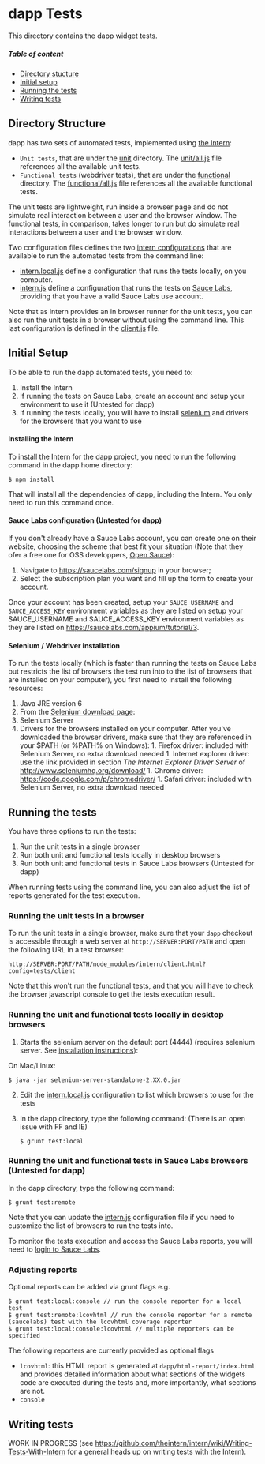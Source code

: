 # dapp Tests

This directory contains the dapp widget tests.

##### Table of content

- [Directory stucture](#directory-structure)
- [Initial setup](#initial-setup)
- [Running the tests](#running-the-tests)
- [Writing tests](#writing-tests)

## Directory Structure

dapp has two sets of automated tests, implemented using [the Intern](https://github.com/theintern/intern):

- `Unit tests`, that are under the [unit](./unit) directory. The [unit/all.js](./unit/all.js) file references all the available unit tests.
- `Functional tests` (webdriver tests), that are under the [functional](./functional) directory. The [functional/all.js](./functional/all.js) file references all the available functional tests.

The unit tests are lightweight, run inside a browser page and do not simulate real interaction between a user and the browser window.
The functional tests, in comparison, takes longer to run but do simulate real interactions between a user and the browser window.

Two configuration files defines the two [intern configurations](https://github.com/theintern/intern/wiki/Configuring-Intern) that are available to run the automated tests from the command line:
- [intern.local.js](./intern.local.js) define a configuration that runs the tests locally, on you computer.
- [intern.js](./intern.js) define a configuration that runs the tests on [Sauce Labs](https://saucelabs.com/), providing that you have a valid Sauce Labs use account.

Note that as intern provides an in browser runner for the unit tests, you can also run the unit tests in a browser without using the command line.
This last configuration is defined in the [client.js](./client.js) file.

## Initial Setup

To be able to run the dapp automated tests, you need to:

1. Install the Intern
2. If running the tests on Sauce Labs, create an account and setup your environment to use it (Untested for dapp)
3. If running the tests locally, you will have to install [selenium](http://www.seleniumhq.org/) and drivers for the browsers that you want to use

#### Installing the Intern

To install the Intern for the dapp project, you need to run the following command in the dapp home directory:

```
$ npm install
```

That will install all the dependencies of dapp, including the Intern. You only need to run this command once.

#### Sauce Labs configuration (Untested for dapp)

If you don't already have a Sauce Labs account, you can create one on their website, choosing the scheme that best fit your situation (Note that they ofer a free one for OSS developpers, [Open Sauce](https://saucelabs.com/opensauce)):

1. Navigate to https://saucelabs.com/signup in your browser;
2. Select the subscription plan you want and fill up the form to create your account.

Once your account has been created, setup your `SAUCE_USERNAME` and `SAUCE_ACCESS_KEY` environment variables as they are listed
on
setup your SAUCE_USERNAME and SAUCE_ACCESS_KEY environment variables as they are listed
on https://saucelabs.com/appium/tutorial/3.

#### Selenium / Webdriver installation

To run the tests locally (which is faster than running the tests on Sauce Labs but restricts the list of browsers the test run into to the list of browsers
that are installed on your computer), you first need to install the following resources:

1. Java JRE version 6
1. From the [Selenium download page](http://www.seleniumhq.org/download/):
  1. Selenium Server
  1. Drivers for the browsers installed on your computer. After you've downloaded the browser drivers, make sure that they are referenced in your $PATH (or %PATH% on Windows):
    1. Firefox driver: included with Selenium Server, no extra download needed
    1. Internet explorer driver: use the link provided in section _The Internet Explorer Driver Server_ of http://www.seleniumhq.org/download/
    1. Chrome driver: https://code.google.com/p/chromedriver/
    1. Safari driver: included with Selenium Server, no extra download needed

## Running the tests

You have three options to run the tests:

1. Run the unit tests in a single browser
1. Run both unit and functional tests locally in desktop browsers
1. Run both unit and functional tests in Sauce Labs browsers (Untested for dapp)

When running tests using the command line, you can also adjust the list of reports generated for the test execution.

### Running the unit tests in a browser

To run the unit tests in a single browser, make sure that your `dapp` checkout is accessible through a web server at `http://SERVER:PORT/PATH` and open the following URL in a test browser:

```
http://SERVER:PORT/PATH/node_modules/intern/client.html?config=tests/client
```

Note that this won't run the functional tests, and that you will have to check the browser javascript console to get the tests execution result.

### Running the unit and functional tests locally in desktop browsers

1. Starts the selenium server on the default port (4444) (requires selenium server. See [installation instructions](#selenium--webdriver-installation)):

On Mac/Linux:

   ```
   $ java -jar selenium-server-standalone-2.XX.0.jar
   ```

2. Edit the [intern.local.js](./intern.local.js) configuration to list which browsers to use for the tests

3. In the dapp directory, type the following command: (There is an open issue with FF and IE)

   ```
   $ grunt test:local
   ```

### Running the unit and functional tests in Sauce Labs browsers (Untested for dapp)

In the dapp directory, type the following command:

```
$ grunt test:remote
```

Note that you can update the [intern.js](./intern.js) configuration file if you need to customize the list of browsers to run the tests into.

To monitor the tests execution and access the Sauce Labs reports, you will need to [login to Sauce Labs](https://saucelabs.com/login).

### Adjusting reports

Optional reports can be added via grunt flags e.g.

    $ grunt test:local:console // run the console reporter for a local test
    $ grunt test:remote:lcovhtml // run the console reporter for a remote (saucelabs) test with the lcovhtml coverage reporter
    $ grunt test:local:console:lcovhtml // multiple reporters can be specified

The following reporters are currently provided as optional flags
   * `lcovhtml`: this HTML report is generated at `dapp/html-report/index.html` and provides detailed information about what sections of the widgets code are executed during the tests and, more importantly, what sections are not.
   * `console`

## Writing tests

WORK IN PROGRESS (see https://github.com/theintern/intern/wiki/Writing-Tests-With-Intern for a general heads up on writing tests with the Intern).
